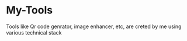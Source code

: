 # My-Tools
Tools like Qr code genrator, image enhancer, etc, are creted by me using various technical stack
